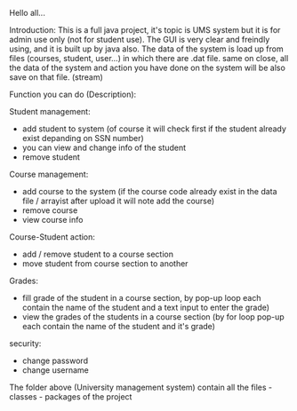 Hello all...

Introduction:
This is a full java project, it's topic is UMS system but it is for admin use only (not for student use).
The GUI is very clear and freindly using, and it is built up by java also.
The data of the system is load up from files (courses, student, user...) in which there are .dat file.
same on close, all the data of the system and action you have done on the system will be also save on that file. (stream)

Function you can do (Description): 

Student management:
- add student to system (of course it will check first if the student already exist depanding on SSN number)
- you can view and change info of the student
- remove student

Course management:
- add course to the system (if the course code already exist in the data file / arrayist after upload it will note add the course)
- remove course
- view course info

Course-Student action:
- add / remove student to a course section
- move student from course section to another

Grades:
- fill grade of the student in a course section, by pop-up loop each contain the name of the student and a text input to enter the grade)
- view the grades of the students in a course section (by for loop pop-up each contain the name of the student and it's grade)

security:
- change password 
- change username

The folder above (University management system) contain all the files - classes - packages of the project
